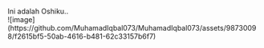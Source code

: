 
<br>
Ini adalah Oshiku..
<br>
![image](https://github.com/MuhamadIqbal073/MuhamadIqbal073/assets/98730098/f2615bf5-50ab-4616-b481-62c33157b6f7)



